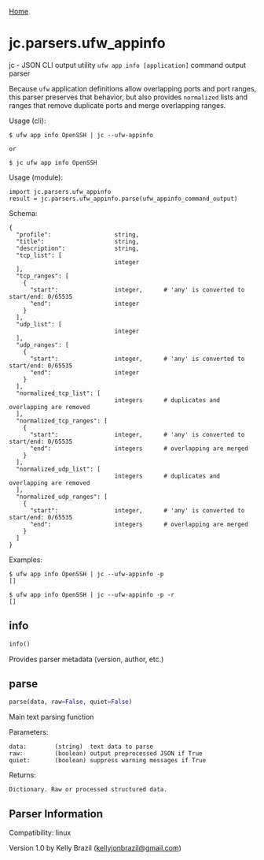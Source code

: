 [Home](https://kellyjonbrazil.github.io/jc/)

# jc.parsers.ufw_appinfo
jc - JSON CLI output utility `ufw app info [application]` command output parser

Because `ufw` application definitions allow overlapping ports and port ranges, this parser preserves that behavior, but also provides `normalized` lists and ranges that remove duplicate ports and merge overlapping ranges.

Usage (cli):

    $ ufw app info OpenSSH | jc --ufw-appinfo

    or

    $ jc ufw app info OpenSSH

Usage (module):

    import jc.parsers.ufw_appinfo
    result = jc.parsers.ufw_appinfo.parse(ufw_appinfo_command_output)

Schema:

    {
      "profile":                  string,
      "title":                    string,
      "description":              string,
      "tcp_list": [
                                  integer
      ],
      "tcp_ranges": [
        {
          "start":                integer,      # 'any' is converted to start/end: 0/65535
          "end":                  integer
        }
      ],
      "udp_list": [
                                  integer
      ],
      "udp_ranges": [
        {
          "start":                integer,      # 'any' is converted to start/end: 0/65535
          "end":                  integer
        }
      ],
      "normalized_tcp_list": [
                                  integers      # duplicates and overlapping are removed
      ],
      "normalized_tcp_ranges": [
        {
          "start":                integer,      # 'any' is converted to start/end: 0/65535
          "end":                  integers      # overlapping are merged
        }
      ],
      "normalized_udp_list": [
                                  integers      # duplicates and overlapping are removed
      ],
      "normalized_udp_ranges": [
        {
          "start":                integer,      # 'any' is converted to start/end: 0/65535
          "end":                  integers      # overlapping are merged
        }
      ]
    }

Examples:

    $ ufw app info OpenSSH | jc --ufw-appinfo -p
    []

    $ ufw app info OpenSSH | jc --ufw-appinfo -p -r
    []


## info
```python
info()
```
Provides parser metadata (version, author, etc.)

## parse
```python
parse(data, raw=False, quiet=False)
```

Main text parsing function

Parameters:

    data:        (string)  text data to parse
    raw:         (boolean) output preprocessed JSON if True
    quiet:       (boolean) suppress warning messages if True

Returns:

    Dictionary. Raw or processed structured data.

## Parser Information
Compatibility:  linux

Version 1.0 by Kelly Brazil (kellyjonbrazil@gmail.com)
